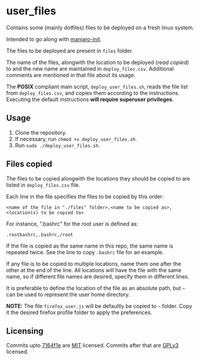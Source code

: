# user_files

Contains some (mainly dotfiles) files to be deployed on a fresh linux system.

Intended to go along with [manjaro-init](https://github.com/RoyARG02/manjaro-init).

The files to be deployed are present in `files` folder.

The name of the files, alongwith the location to be deployed (_read copied_) to and the new name are maintained in `deploy_files.csv`. Additional comments are mentioned in that file about its usage.

The **POSIX** compliant main script, `deploy_user_files.sh`, reads the file list from `deploy_files.csv`, and copies them according to the instructions.
Executing the default instructions **will require superuser privileges**.

## Usage

  1. Clone the repository.
  2. If necessary, run `chmod +x deploy_user_files.sh`.
  3. Run `sudo ./deploy_user_files.sh`.

## Files copied

The files to be copied alongwith the locations they should be copied to are listed in `deploy_files.csv` file.

Each line in the file specifies the files to be copied by this order:

`<name of the file in "./files" folder>,<name to be copied as>,<location(s) to be copied to>`

For instance, ".bashrc" for the root user is defined as:

`.rootbashrc,.bashrc,/root`

If the file is copied as the same name in this repo, the same name is repeated twice. See the line to copy `.bashrc` file for an example.

If any file is to be copied to multiple locations, name them one after the other at the end of the line. All locations will have the file with the same name, so if different file names are desired, specify them in different lines.

It is preferable to define the location of the file as an absolute path, but `~` can be used to represent the user home directory.

**NOTE:** The file `firefox_user.js` will be defaultly be copied to `~` folder. Copy it the desired firefox profile folder to apply the preferences.

## Licensing

Commits upto [7164f1e](https://github.com/RoyARG02/user_files/commit/7164f1edc6e290e34102763a5369ce4803fefd83) are [MIT](https://opensource.org/licenses/MIT) licensed. Commits after that are [GPLv3](https://www.gnu.org/licenses/gpl-3.0.html) licensed.
